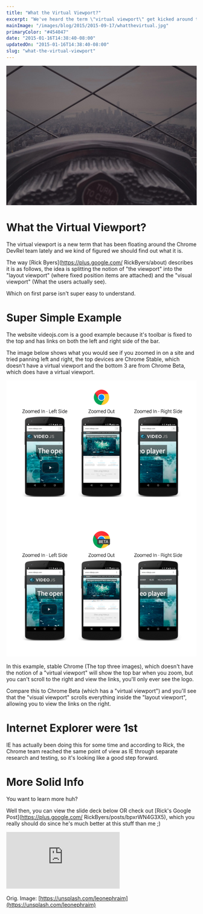 ```yaml
---
title: "What the Virtual Viewport?"
excerpt: "We've heard the term \"virtual viewport\" get kicked around the office over the past few days and no one knew what it was. Rick Byers to the rescue."
mainImage: "/images/blog/2015/2015-09-17/whatthevirtual.jpg"
primaryColor: "#454047"
date: "2015-01-16T14:38:40-08:00"
updatedOn: "2015-01-16T14:38:40-08:00"
slug: "what-the-virtual-viewport"
---
```

![Key art for blog post "What the Virtual Viewport? "](/images/blog/2015/2015-09-17/whatthevirtual.jpg)

# What the Virtual Viewport? 

The virtual viewport is a new term that has been floating around the Chrome DevRel team lately and we kind of figured we should find out what it is.

The way [Rick Byers](https://plus.google.com/ RickByers/about) describes it is as follows, the idea is splitting the notion of "the viewport" into the "layout viewport" (where fixed position items are attached) and the "visual viewport" (What the users actually see).

Which on first parse isn't super easy to understand.

# Super Simple Example

The website videojs.com is a good example because it's toolbar is fixed to the top and has links on both the left and right side of the bar.

The image below shows what you would see if you zoomed in on a site and tried panning left and right, the top devices are Chrome Stable, which doesn't have a virtual viewport and the bottom 3 are from Chrome Beta, which does have a virtual viewport.

![Example of Virtual Viewport](/images/blog/2015/01/16/virtualviewport1500h.png "1000")

In this example, stable Chrome (The top three images), which doesn't have the notion of a "virtual viewport" will show the top bar when you zoom, but you can't scroll to the right and view the links, you'll only ever see the logo.

Compare this to Chrome Beta (which has a "virtual viewport") and you'll see that the "visual viewport" scrolls everything inside the "layout viewport", allowing you to view the links on the right.

# Internet Explorer were 1st

IE has actually been doing this for some time and according to Rick, the Chrome team reached the same point of view as IE through separate research and testing, so it's looking like a good step forward.
 
# More Solid Info

You want to learn more huh?

Well then, you can view the slide deck below OR check out [Rick's Google  Post](https://plus.google.com/ RickByers/posts/bpxrWN4G3X5), which you really should do since he's much better at this stuff than me ;)

<iframe src="https://docs.google.com/presentation/embed?id=1nJvJqL2dw5STi5FFpR6tP371vSpDWWs5Beksbfitpzc&start=false&loop=false" frameborder="0"></iframe>

Orig. Image: [https://unsplash.com/leonephraim](https://unsplash.com/leonephraim)